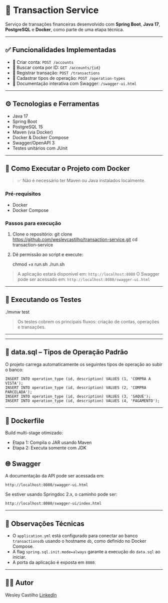 # 📌 Transaction Service

Serviço de transações financeiras desenvolvido com **Spring Boot**, **Java 17**, **PostgreSQL** e **Docker**, como parte de uma etapa técnica.

---

## ✅ Funcionalidades Implementadas

- 🔹 Criar conta: `POST /accounts`
- 🔹 Buscar conta por ID: `GET /accounts/{id}`
- 🔹 Registrar transação: `POST /transactions`
- 🔹 Cadastrar tipos de operação: `POST /operation-types`
- 🔹 Documentação interativa com Swagger: `/swagger-ui.html`

---

## ⚙️ Tecnologias e Ferramentas

- Java 17
- Spring Boot
- PostgreSQL 15
- Maven (via Docker)
- Docker & Docker Compose
- Swagger/OpenAPI 3
- Testes unitários com JUnit

---

## 🐳 Como Executar o Projeto com Docker

> ✅ Não é necessário ter Maven ou Java instalados localmente.

### Pré-requisitos

- Docker
- Docker Compose

### Passos para execução

1. Clone o repositório:
   git clone https://github.com/wesleycastilho/transaction-service.git
   cd transaction-service

2. Dê permissão ao script e execute:

   chmod +x run.sh
   ./run.sh

> A aplicação estará disponível em: `http://localhost:8080`
> O Swagger pode ser acessado em: `http://localhost:8080/swagger-ui.html`

---

## 🧪 Executando os Testes


./mvnw test

> Os testes cobrem os principais fluxos: criação de contas, operações e transações.

---



---

## 🧾 data.sql – Tipos de Operação Padrão

O projeto carrega automaticamente os seguintes tipos de operação ao subir o banco:

```
INSERT INTO operation_type (id, description) VALUES (1, 'COMPRA A VISTA');
INSERT INTO operation_type (id, description) VALUES (2, 'COMPRA PARCELADA');
INSERT INTO operation_type (id, description) VALUES (3, 'SAQUE');
INSERT INTO operation_type (id, description) VALUES (4, 'PAGAMENTO');
```

---

## 🚀 Dockerfile

Build multi-stage otimizado:

* Etapa 1: Compila o JAR usando Maven
* Etapa 2: Executa somente com JDK



## 🌐 Swagger

A documentação da API pode ser acessada em:

```
http://localhost:8080/swagger-ui.html
```

Se estiver usando Springdoc 2.x, o caminho pode ser:

```
http://localhost:8080/swagger-ui/index.html
```

---

## 🧠 Observações Técnicas

* O `application.yml` está configurado para conectar ao banco `transactionsdb` usando o hostname `db`, como definido no Docker Compose.
* A flag `spring.sql.init.mode=always` garante a execução do `data.sql` ao iniciar.
* A porta da aplicação é exposta em `8080`.

---

## 👨‍💻 Autor

Wesley Castilho
[LinkedIn](https://www.linkedin.com/in/wesley-castilho/)
